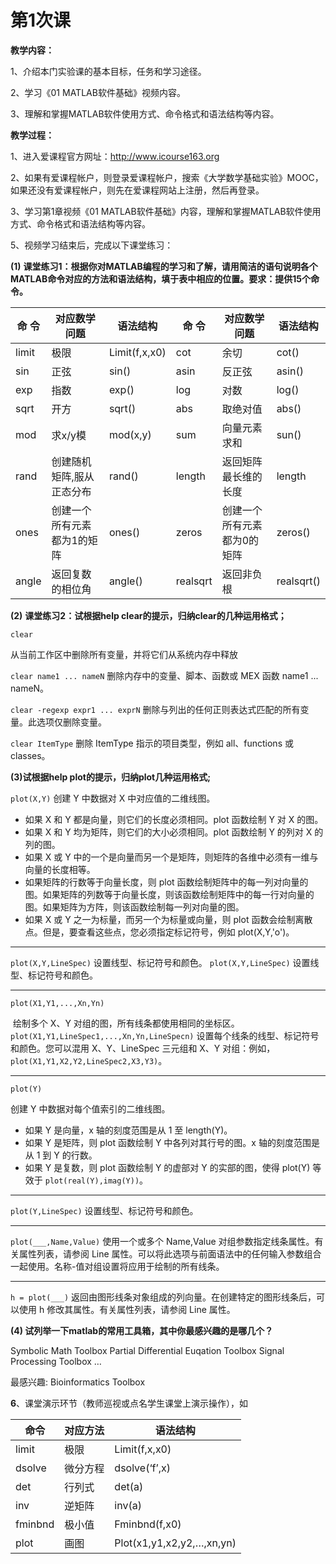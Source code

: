 # 第1次课

**教学内容：**

1、介绍本门实验课的基本目标，任务和学习途径。

2、学习《01 MATLAB软件基础》视频内容。

3、理解和掌握MATLAB软件使用方式、命令格式和语法结构等内容。

**教学过程：**

1、进入爱课程官方网址：http://www.icourse163.org

2、如果有爱课程帐户，则登录爱课程帐户，搜索《大学数学基础实验》MOOC，如果还没有爱课程帐户，则先在爱课程网站上注册，然后再登录。

3、学习第1章视频《01 MATLAB软件基础》内容，理解和掌握MATLAB软件使用方式、命令格式和语法结构等内容。

5、视频学习结束后，完成以下课堂练习：

**(1)** **课堂练习1：根据你对MATLAB编程的学习和了解，请用简洁的语句说明各个MATLAB命令对应的方法和语法结构，填于表中相应的位置。要求：提供15个命令。**

| **命** **令** | **对应数学问题**            | **语法结构**  | **命** **令** | **对应数学问题**            | **语法结构** |
| ------------- | --------------------------- | ------------- | ------------- | --------------------------- | ------------ |
| limit         | 极限                        | Limit(f,x,x0) | cot           | 余切                        | cot()        |
| sin           | 正弦                        | sin()         | asin          | 反正弦                      | asin()       |
| exp           | 指数                        | exp()         | log           | 对数                        | log()        |
| sqrt          | 开方                        | sqrt()        | abs           | 取绝对值                    | abs()        |
| mod           | 求x/y模                     | mod(x,y)      | sum           | 向量元素求和                | sun()        |
| rand          | 创建随机矩阵,服从正态分布   | rand()        | length        | 返回矩阵最长维的长度        | length       |
| ones          | 创建一个所有元素都为1的矩阵 | ones()        | zeros         | 创建一个所有元素都为0的矩阵 | zeros()      |
| angle         | 返回复数的相位角            | angle()       | realsqrt      | 返回非负根                  | realsqrt()   |

**(2)** **课堂练习2：试根据help clear的提示，归纳clear的几种运用格式；**

`clear`

从当前工作区中删除所有变量，并将它们从系统内存中释放 

`clear name1 ... nameN`    删除内存中的变量、脚本、函数或 MEX 函数 name1 ... nameN。 

`clear -regexp expr1 ... exprN`     删除与列出的任何正则表达式匹配的所有变量。此选项仅删除变量。

`clear ItemType`      删除 ItemType 指示的项目类型，例如 all、functions 或 classes。 

**(3)试根据help plot的提示，归纳plot几种运用格式;**

 `plot(X,Y)`    创建 Y 中数据对 X 中对应值的二维线图。

+   如果 X 和 Y 都是向量，则它们的长度必须相同。plot 函数绘制 Y 对 X 的图。
+   如果 X 和 Y 均为矩阵，则它们的大小必须相同。plot 函数绘制 Y 的列对 X 的列的图。
+   如果 X 或 Y 中的一个是向量而另一个是矩阵，则矩阵的各维中必须有一维与向量的长度相等。
+   如果矩阵的行数等于向量长度，则 plot 函数绘制矩阵中的每一列对向量的图。如果矩阵的列数等于向量长度，则该函数绘制矩阵中的每一行对向量的图。如果矩阵为方阵，则该函数绘制每一列对向量的图。
+   如果 X 或 Y 之一为标量，而另一个为标量或向量，则 plot 函数会绘制离散点。但是，要查看这些点，您必须指定标记符号，例如 plot(X,Y,'o')。    

---

`plot(X,Y,LineSpec)`    设置线型、标记符号和颜色。    `plot(X,Y,LineSpec)`    设置线型、标记符号和颜色。    

---

`plot(X1,Y1,...,Xn,Yn)`    

​	绘制多个 X、Y 对组的图，所有线条都使用相同的坐标区。    `plot(X1,Y1,LineSpec1,...,Xn,Yn,LineSpecn)` 设置每个线条的线型、标记符号和颜色。您可以混用 X、Y、LineSpec 三元组和 X、Y 对组：例如，`plot(X1,Y1,X2,Y2,LineSpec2,X3,Y3)`。   

---

`plot(Y)` 

创建 Y 中数据对每个值索引的二维线图。

+   如果 Y 是向量，x 轴的刻度范围是从 1 至 length(Y)。 
+   如果 Y 是矩阵，则 plot 函数绘制 Y 中各列对其行号的图。x 轴的刻度范围是从 1 到 Y 的行数。
+   如果 Y 是复数，则 plot 函数绘制 Y 的虚部对 Y 的实部的图，使得 plot(Y) 等效于 `plot(real(Y),imag(Y))`。

---

`plot(Y,LineSpec)` 设置线型、标记符号和颜色。    

---

`plot(___,Name,Value)` 使用一个或多个 Name,Value 对组参数指定线条属性。有关属性列表，请参阅 Line 属性。可以将此选项与前面语法中的任何输入参数组合一起使用。名称-值对组设置将应用于绘制的所有线条。   

---

 `h = plot(___)` 返回由图形线条对象组成的列向量。在创建特定的图形线条后，可以使用 h 修改其属性。有关属性列表，请参阅 Line 属性。

**(4) 试列举一下matlab的常用工具箱，其中你最感兴趣的是哪几个？**

Symbolic Math Toolbox 
Partial Differential Euqation Toolbox 
Signal Processing Toolbox 
… 

最感兴趣: Bioinformatics Toolbox 

**6**、课堂演示环节（教师巡视或点名学生课堂上演示操作），如

| 命令    | 对应方法 | 语法结构                  |
| ------- | -------- | ------------------------- |
| limit   | 极限     | Limit(f,x,x0)             |
| dsolve  | 微分方程 | dsolve(‘f’,x)             |
| det     | 行列式   | det(a)                    |
| inv     | 逆矩阵   | inv(a)                    |
| fminbnd | 极小值   | Fminbnd(f,x0)             |
| plot    | 画图     | Plot(x1,y1,x2,y2,…,xn,yn) |

